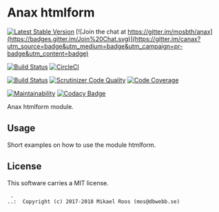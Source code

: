 Anax htmlform
==================================

[![Latest Stable Version](https://poser.pugx.org/anax/htmlform/v/stable)](https://packagist.org/packages/anax/htmlform)
[![Join the chat at https://gitter.im/mosbth/anax](https://badges.gitter.im/Join%20Chat.svg)](https://gitter.im/canax?utm_source=badge&utm_medium=badge&utm_campaign=pr-badge&utm_content=badge)

[![Build Status](https://travis-ci.org/canax/htmlform.svg?branch=master)](https://travis-ci.org/canax/htmlform)
[![CircleCI](https://circleci.com/gh/canax/htmlform.svg?style=svg)](https://circleci.com/gh/canax/htmlform)

[![Build Status](https://scrutinizer-ci.com/g/canax/htmlform/badges/build.png?b=master)](https://scrutinizer-ci.com/g/canax/htmlform/build-status/master)
[![Scrutinizer Code Quality](https://scrutinizer-ci.com/g/canax/htmlform/badges/quality-score.png?b=master)](https://scrutinizer-ci.com/g/canax/htmlform/?branch=master)
[![Code Coverage](https://scrutinizer-ci.com/g/canax/htmlform/badges/coverage.png?b=master)](https://scrutinizer-ci.com/g/canax/htmlform/?branch=master)

[![Maintainability](https://api.codeclimate.com/v1/badges/ab0c4d472565d95e64ff/maintainability)](https://codeclimate.com/github/canax/htmlform/maintainability)
[![Codacy Badge](https://api.codacy.com/project/badge/Grade/6dff6044d25646e9bcaea3a333108ded)](https://www.codacy.com/app/mosbth/htmlform?utm_source=github.com&amp;utm_medium=referral&amp;utm_content=canax/htmlform&amp;utm_campaign=Badge_Grade)



Anax htmlform module.



Usage
------------------

Short examples on how to use the module htmlform.



License
------------------

This software carries a MIT license.



```
 .  
..:  Copyright (c) 2017-2018 Mikael Roos (mos@dbwebb.se)
```
